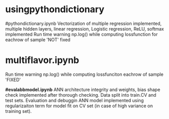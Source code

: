 # usingpythondictionary

#pythondictionary.ipynb
Vectorization of multiple regression implemented, multiple hidden layers, linear regression, Logistic regression, ReLU, softmax implemented
Run time warning np.log() while computing lossfunction for eachrow of sample 'NOT' fixed

# multiflavor.ipynb
Run time warning np.log() while computing lossfunciton eachrow of sample 'FIXED'

**#evalabbmodel.ipynb**
ANN architecture integrity and weights, bias shape check implemented after thorough checking.
Data split into train.CV and test sets.
Evaluation and debuggin ANN model implemented using regularizaiton term for model fit on CV set (in case of high variance on training set).
